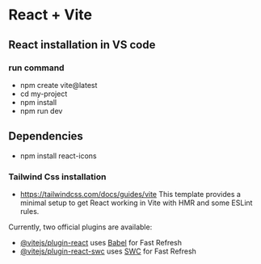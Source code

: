 # React + Vite
##  React installation in VS code
### run command
- npm create vite@latest
- cd my-project
- npm install
- npm run dev
## Dependencies 
- npm install react-icons
### Tailwind Css installation
- https://tailwindcss.com/docs/guides/vite
This template provides a minimal setup to get React working in Vite with HMR and some ESLint rules.

Currently, two official plugins are available:

- [@vitejs/plugin-react](https://github.com/vitejs/vite-plugin-react/blob/main/packages/plugin-react/README.md) uses [Babel](https://babeljs.io/) for Fast Refresh
- [@vitejs/plugin-react-swc](https://github.com/vitejs/vite-plugin-react-swc) uses [SWC](https://swc.rs/) for Fast Refresh
